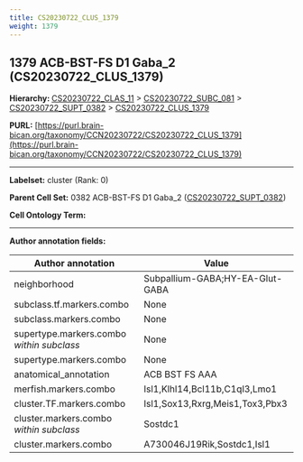 ```yaml
---
title: CS20230722_CLUS_1379
weight: 1379
---
```

## 1379 ACB-BST-FS D1 Gaba_2 (CS20230722_CLUS_1379)
<b>Hierarchy: </b>
[CS20230722_CLAS_11](../CS20230722_CLAS_11) >
[CS20230722_SUBC_081](../CS20230722_SUBC_081) >
[CS20230722_SUPT_0382](../CS20230722_SUPT_0382) >
[CS20230722_CLUS_1379](../CS20230722_CLUS_1379)

**PURL:** [https://purl.brain-bican.org/taxonomy/CCN20230722/CS20230722_CLUS_1379](https://purl.brain-bican.org/taxonomy/CCN20230722/CS20230722_CLUS_1379)

---


**Labelset:** cluster (Rank: 0)

**Parent Cell Set:** 0382 ACB-BST-FS D1 Gaba_2 ([CS20230722_SUPT_0382](../CS20230722_SUPT_0382))



**Cell Ontology Term:** 

[MARKER GENES.]: #


---

[TRANSFERRED ANNOTATIONS.]: #


[AUTHOR ANNOTATION FIELDS.]: #


**Author annotation fields:**

| Author annotation | Value |
|-------------------|-------|
|neighborhood|Subpallium-GABA;HY-EA-Glut-GABA|
|subclass.tf.markers.combo|None|
|subclass.markers.combo|None|
|supertype.markers.combo _within subclass_|None|
|supertype.markers.combo|None|
|anatomical_annotation|ACB BST FS AAA|
|merfish.markers.combo|Isl1,Klhl14,Bcl11b,C1ql3,Lmo1|
|cluster.TF.markers.combo|Isl1,Sox13,Rxrg,Meis1,Tox3,Pbx3|
|cluster.markers.combo _within subclass_|Sostdc1|
|cluster.markers.combo|A730046J19Rik,Sostdc1,Isl1|
